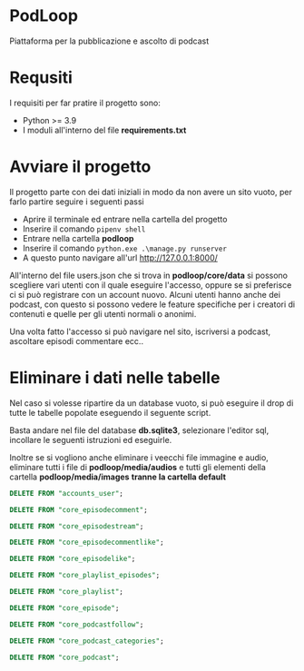 # PodLoop
Piattaforma per la pubblicazione e ascolto di podcast
# Requsiti

I requisiti per far pratire il progetto sono:

- Python >= 3.9 
- I moduli all'interno del file **requirements.txt**

# Avviare il progetto

Il progetto parte con dei dati iniziali in modo da non avere un sito vuoto, per farlo partire seguire i seguenti passi

- Aprire il terminale ed entrare nella cartella del progetto
- Inserire il comando  `pipenv shell`
- Entrare nella cartella **podloop**
- Inserire il comando `python.exe .\manage.py runserver`
- A questo punto navigare all'url http://127.0.0.1:8000/

All'interno del file users.json che si trova in **podloop/core/data** si possono scegliere vari utenti con il quale eseguire l'accesso, oppure se si preferisce ci si può registrare con un account nuovo. Alcuni utenti hanno anche dei podcast, con questo si possono vedere le feature specifiche per i creatori di contenuti e quelle per gli utenti normali o anonimi.

Una volta fatto l'accesso si può navigare nel sito, iscriversi a podcast, ascoltare episodi commentare ecc..
# Eliminare i dati nelle tabelle

Nel caso si volesse ripartire da un database vuoto, si può eseguire il drop di tutte le tabelle popolate eseguendo il seguente script.

Basta andare nel file del database **db.sqlite3**, selezionare l'editor sql, incollare le seguenti istruzioni ed eseguirle.

Inoltre se si vogliono anche eliminare i veecchi file immagine e audio, eliminare tutti i file di **podloop/media/audios** e tutti gli elementi della cartella **podloop/media/images** **tranne la cartella default**
```sql
DELETE FROM "accounts_user";

DELETE FROM "core_episodecomment";

DELETE FROM "core_episodestream";

DELETE FROM "core_episodecommentlike";

DELETE FROM "core_episodelike";

DELETE FROM "core_playlist_episodes";

DELETE FROM "core_playlist";

DELETE FROM "core_episode";

DELETE FROM "core_podcastfollow";

DELETE FROM "core_podcast_categories";

DELETE FROM "core_podcast";
```
